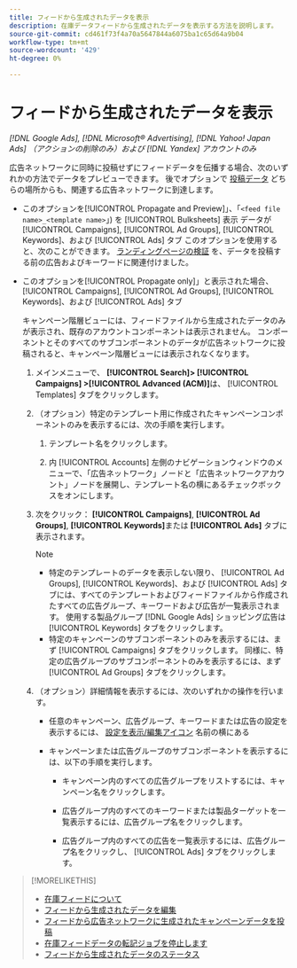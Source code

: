 ```yaml
---
title: フィードから生成されたデータを表示
description: 在庫データフィードから生成されたデータを表示する方法を説明します。
source-git-commit: cd461f73f4a70a5647844a6075ba1c65d64a9b04
workflow-type: tm+mt
source-wordcount: '429'
ht-degree: 0%

---
```


# フィードから生成されたデータを表示

*[!DNL Google Ads], [!DNL Microsoft® Advertising], [!DNL Yahoo! Japan Ads] （アクションの削除のみ）および [!DNL Yandex] アカウントのみ*

広告ネットワークに同時に投稿せずにフィードデータを伝播する場合、次のいずれかの方法でデータをプレビューできます。 後でオプションで [投稿データ](propagated-data-post.md) どちらの場所からも、関連する広告ネットワークに到達します。

* このオプションを[!UICONTROL Propagate and Preview]」、「`<feed file name>_<template name>`」) を [!UICONTROL Bulksheets] 表示 データが [!UICONTROL Campaigns], [!UICONTROL Ad Groups], [!UICONTROL Keywords]、および [!UICONTROL Ads] タブ このオプションを使用すると、次のことができます。 [ランディングページの検証](/help/search-social-commerce/campaign-management/bulksheets/bulksheet-validate-landing-pages.md) を、データを投稿する前の広告およびキーワードに関連付けました。

* このオプションを[!UICONTROL Propagate only]」と表示された場合、 [!UICONTROL Campaigns], [!UICONTROL Ad Groups], [!UICONTROL Keywords]、および [!UICONTROL Ads] タブ

   キャンペーン階層ビューには、フィードファイルから生成されたデータのみが表示され、既存のアカウントコンポーネントは表示されません。 コンポーネントとそのすべてのサブコンポーネントのデータが広告ネットワークに投稿されると、キャンペーン階層ビューには表示されなくなります。

   1. メインメニューで、 **[!UICONTROL Search]> [!UICONTROL Campaigns] >[!UICONTROL Advanced (ACM)]**&#x200B;は、 [!UICONTROL Templates] タブをクリックします。

   1. （オプション）特定のテンプレート用に作成されたキャンペーンコンポーネントのみを表示するには、次の手順を実行します。

      1. テンプレート名をクリックします。

      1. 内 [!UICONTROL Accounts] 左側のナビゲーションウィンドウのメニューで、「広告ネットワーク」ノードと「広告ネットワークアカウント」ノードを展開し、テンプレート名の横にあるチェックボックスをオンにします。
   1. 次をクリック： **[!UICONTROL Campaigns]**, **[!UICONTROL Ad Groups]**, **[!UICONTROL Keywords]**&#x200B;または **[!UICONTROL Ads]** タブに表示されます。

      >[!NOTE]
      >
      >* 特定のテンプレートのデータを表示しない限り、 [!UICONTROL Ad Groups], [!UICONTROL Keywords]、および [!UICONTROL Ads] タブには、すべてのテンプレートおよびフィードファイルから作成されたすべての広告グループ、キーワードおよび広告が一覧表示されます。 使用する製品グループ [!DNL Google Ads] ショッピング広告は [!UICONTROL Keywords] タブをクリックします。
      >* 特定のキャンペーンのサブコンポーネントのみを表示するには、まず [!UICONTROL Campaigns] タブをクリックします。 同様に、特定の広告グループのサブコンポーネントのみを表示するには、まず [!UICONTROL Ad Groups] タブをクリックします。


   1. （オプション）詳細情報を表示するには、次のいずれかの操作を行います。

      * 任意のキャンペーン、広告グループ、キーワードまたは広告の設定を表示するには、 [設定を表示/編集アイコン](/help/search-social-commerce/assets/settings.png "設定を表示/編集アイコン") 名前の横にある

      * キャンペーンまたは広告グループのサブコンポーネントを表示するには、以下の手順を実行します。

         * キャンペーン内のすべての広告グループをリストするには、キャンペーン名をクリックします。

         * 広告グループ内のすべてのキーワードまたは製品ターゲットを一覧表示するには、広告グループ名をクリックします。

         * 広告グループ内のすべての広告を一覧表示するには、広告グループ名をクリックし、 [!UICONTROL Ads] タブをクリックします。


>[!MORELIKETHIS]
>
>* [在庫フィードについて](inventory-feeds-about.md)
>* [フィードから生成されたデータを編集](propagated-data-edit.md)
>* [フィードから広告ネットワークに生成されたキャンペーンデータを投稿](propagated-data-post.md)
>* [在庫フィードデータの転記ジョブを停止します](stop-job.md)
>* [フィードから生成されたデータのステータス](propagated-data-status.md)

